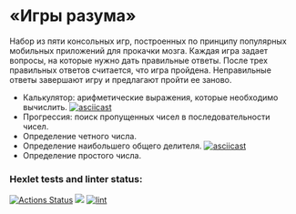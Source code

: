 # «Игры разума»
Набор из пяти консольных игр, построенных по принципу популярных мобильных приложений для прокачки мозга. Каждая игра задает вопросы, на которые нужно дать правильные ответы. После трех правильных ответов считается, что игра пройдена. Неправильные ответы завершают игру и предлагают пройти ее заново. 

* Калькулятор: арифметические выражения, которые необходимо вычислить.
[![asciicast](https://asciinema.org/a/460724.svg)](https://asciinema.org/a/460724)
* Прогрессия: поиск пропущенных чисел в последовательности чисел.
* Определение четного числа.
* Определение наибольшего общего делителя.
[![asciicast](https://asciinema.org/a/460812.svg)](https://asciinema.org/a/460812)
 * Определение простого числа.


### Hexlet tests and linter status:
[![Actions Status](https://github.com/Karzoug/php-project-lvl1/workflows/hexlet-check/badge.svg)](https://github.com/Karzoug/php-project-lvl1/actions) <a href="https://codeclimate.com/github/codeclimate/codeclimate/maintainability"><img src="https://api.codeclimate.com/v1/badges/a99a88d28ad37a79dbf6/maintainability" /></a> [![lint](https://github.com/Karzoug/php-project-lvl1/actions/workflows/lint.yml/badge.svg)](https://github.com/Karzoug/php-project-lvl1/actions/workflows/lint.yml)
